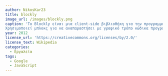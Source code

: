 ```yaml
---
author: NikosKar23
title: blockly
image_url: /images/blockly.png
caption: 'Το Blockly είναι μια client-side βιβλιοθήκη για την προγραμματιστική γλώσσα JavaScript για τη δημιουργία block-based οπτικών γλωσσών προγραμματισμού. 
Χρησιμοποιεί μπλοκς για να αναπαραστήσει με γραφικό τρόπο κώδικα προγραμματισμού και δίνει την δυνατότητα στους χρήστες να προγραμματίζουν άφοβα, χωρίς τον κίνδυνο εμφάνισης συναντικτικών λαθών. Η βιβλιοθήκη είναι ανοιχτού κώδικα και παρέχεται δωρέαν από την Google.'
year: 2012
license_url: 'https://creativecommons.org/licenses/by/2.0/'
license_text: Wikipedia
categories:
  - Εργαλεία
tags:
  - Google
  - JavaScript
---
```

